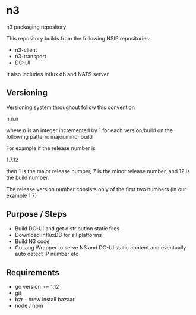 # n3
n3 packaging repository

This repository builds from the following NSIP repositories:
* n3-client
* n3-transport
* DC-UI

It also includes Influx db and NATS server

## Versioning

Versioning system throughout follow this convention

n.n.n

where n is an integer incremented by 1 for each version/build on the following pattern: major.minor.build

For example if the release number is

1.7.12

then 1 is the major release number, 7 is the minor release number, and 12 is the build number.

The release version number consists only of the first two numbers (in our example 1.7)



## Purpose / Steps

* Build DC-UI and get distribution static files
* Download InfluxDB for all platforms
* Build N3 code
* GoLang Wrapper to serve N3 and DC-UI static content and eventually auto detect IP number etc


## Requirements

* go version >= 1.12
* git
* bzr - brew install bazaar
* node / npm



